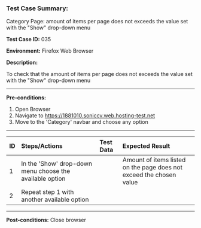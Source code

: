
### Test Case Summary:
Category Page: amount of items per page does not exceeds the value set with the "Show" drop-down menu

**Test Case ID:** 035

**Environment:** Firefox Web Browser

**Description:** 

To check that the amount of items per page does not exceeds the value set with the "Show" 
drop-down menu

---

**Pre-conditions:**
1. Open Browser
2. Navigate to https://1881010.soniccv.web.hosting-test.net
3. Move to the 'Category' navbar and choose any option

---

|      ID       | Steps/Actions |  Test Data     | Expected Result |
| ------------- |:--------------| :------------- | :-------------- |
|       1       | In the 'Show' drop-down menu choose the available option | | Amount of items listed on the page does not exceed the chosen value
|       2       | Repeat step 1 with another available option | | |

---

**Post-conditions:**
Close browser

